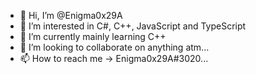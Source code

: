 - 👋 Hi, I’m @Enigma0x29A
- 👀 I’m interested in C#, C++, JavaScript and TypeScript 
- 🌱 I’m currently mainly learning C++
- 💞️ I’m looking to collaborate on anything atm...
- 📫 How to reach me -> Enigma0x29A#3020...

<!---
Enigma0x29A/Enigma0x29A is a ✨ special ✨ repository because its `README.md` (this file) appears on your GitHub profile.
You can click the Preview link to take a look at your changes.
--->
